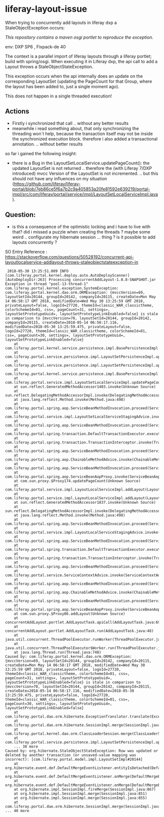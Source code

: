# liferay-layout-issue

 When trying to concurrently add layouts in liferay dxp a StaleObjectException occurs: 
 
_This repository contains a maven osgi portlet to reproduce the exception._
 
 env: DXP SP6 , Fixpack-de 40
 
The context is a parallel import of liferay layouts through a liferay portlet; build with spring/osgi. When executing it in Liferay dxp, the api call to add a Layout throws a StaleObjectStateException. 

This exception occurs when the api internally does an update on the corresponding LayoutSet (updating the PageCount for that Group, where the layout has been added to, just a single moment ago).

This does not happen in a single threaded execution!


## Actions

* Firstly i synchronized that call .. without any better results
* meanwhile i read something about, that only synchronizing the threading won´t help, because the transaction itself may not be inside the synchronized execution block. therefore i also added a transactional annotation. .. without better results

so far i gained the following insight:

* there is a Bug in the LayoutSetLocalService.updatePageCount(): the updated LayoutSet is not returned .. therefore the (with Liferay 7/DXP introduced) mvcc Version of the LayoutSet is not incremented. .. but this should not have any influences on my situation (https://github.com/liferay/liferay-portal/blob/7eb86ce5f6a7b2c9a405853a20fe81592e639219/portal-impl/src/com/liferay/portal/service/impl/LayoutSetLocalServiceImpl.java).

## Question: 

* is this a consequence of the optimistic locking and i have to live with that? did i missed a puzzle when creating the threads ? maybe some weird .. configurate my hibernate session ... thing ? is it possible to add layouts concurrently ? 
  
 SO Entry Reference : https://stackoverflow.com/questions/50528192/concurrent-api-layoutlocalservice-addlayout-throws-staleobjectstateexception-in

```
 2018-05-30 13:25:51.009 INFO  [com.liferay.portal.kernel.deploy.auto.AutoDeployScanner][AutoDeployDir:263] Processing concurrentAddLayout-1.0.8-SNAPSHOT.jar
Exception in thread "pool-13-thread-1" com.liferay.portal.kernel.exception.SystemException: com.liferay.portal.kernel.dao.orm.ORMException: {mvccVersion=69, layoutSetId=20144, groupId=20142, companyId=20115, createDate=Mon May 14 06:58:17 GMT 2018, modifiedDate=Wed May 30 13:25:59 GMT 2018, privateLayout=false, logoId=27720, themeId=classic_WAR_classictheme, colorSchemeId=01, css=, pageCount=31, settings=, layoutSetPrototypeUuid=, layoutSetPrototypeLinkEnabled=false} is stale in comparison to {mvccVersion=70, layoutSetId=20144, groupId=20142, companyId=20115, createDate=2018-05-14 06:58:17.116, modifiedDate=2018-05-30 13:25:59.475, privateLayout=false, logoId=27720, themeId=classic_WAR_classictheme, colorSchemeId=01, css=, pageCount=30, settings=, layoutSetPrototypeUuid=, layoutSetPrototypeLinkEnabled=false}
	at com.liferay.portal.kernel.service.persistence.impl.BasePersistenceImpl.processException(BasePersistenceImpl.java:270)
	at com.liferay.portal.service.persistence.impl.LayoutSetPersistenceImpl.updateImpl(LayoutSetPersistenceImpl.java:1947)
	at com.liferay.portal.service.persistence.impl.LayoutSetPersistenceImpl.updateImpl(LayoutSetPersistenceImpl.java:72)
	at com.liferay.portal.kernel.service.persistence.impl.BasePersistenceImpl.update(BasePersistenceImpl.java:352)
	at com.liferay.portal.service.impl.LayoutSetLocalServiceImpl.updatePageCount(LayoutSetLocalServiceImpl.java:418)
	at sun.reflect.GeneratedMethodAccessor1403.invoke(Unknown Source)
	at sun.reflect.DelegatingMethodAccessorImpl.invoke(DelegatingMethodAccessorImpl.java:43)
	at java.lang.reflect.Method.invoke(Method.java:498)
	at com.liferay.portal.spring.aop.ServiceBeanMethodInvocation.proceed(ServiceBeanMethodInvocation.java:163)
	at com.liferay.portal.service.impl.LayoutSetLocalServiceStagingAdvice.invoke(LayoutSetLocalServiceStagingAdvice.java:42)
	at com.liferay.portal.spring.aop.ServiceBeanMethodInvocation.proceed(ServiceBeanMethodInvocation.java:137)
	at com.liferay.portal.spring.transaction.DefaultTransactionExecutor.execute(DefaultTransactionExecutor.java:54)
	at com.liferay.portal.spring.transaction.TransactionInterceptor.invoke(TransactionInterceptor.java:58)
	at com.liferay.portal.spring.aop.ServiceBeanMethodInvocation.proceed(ServiceBeanMethodInvocation.java:137)
	at com.liferay.portal.spring.aop.ChainableMethodAdvice.invoke(ChainableMethodAdvice.java:56)
	at com.liferay.portal.spring.aop.ServiceBeanMethodInvocation.proceed(ServiceBeanMethodInvocation.java:137)
	at com.liferay.portal.spring.aop.ServiceBeanAopProxy.invoke(ServiceBeanAopProxy.java:169)
	at com.sun.proxy.$Proxy174.updatePageCount(Unknown Source)
	at com.liferay.portal.service.impl.LayoutLocalServiceImpl.addLayout(LayoutLocalServiceImpl.java:335)
	at com.liferay.portal.service.impl.LayoutLocalServiceImpl.addLayout(LayoutLocalServiceImpl.java:420)
	at sun.reflect.GeneratedMethodAccessor1837.invoke(Unknown Source)
	at sun.reflect.DelegatingMethodAccessorImpl.invoke(DelegatingMethodAccessorImpl.java:43)
	at java.lang.reflect.Method.invoke(Method.java:498)
	at com.liferay.portal.spring.aop.ServiceBeanMethodInvocation.proceed(ServiceBeanMethodInvocation.java:163)
	at com.liferay.portal.service.impl.LayoutLocalServiceStagingAdvice.invoke(LayoutLocalServiceStagingAdvice.java:137)
	at com.liferay.portal.spring.aop.ServiceBeanMethodInvocation.proceed(ServiceBeanMethodInvocation.java:137)
	at com.liferay.portal.spring.transaction.DefaultTransactionExecutor.execute(DefaultTransactionExecutor.java:54)
	at com.liferay.portal.spring.transaction.TransactionInterceptor.invoke(TransactionInterceptor.java:58)
	at com.liferay.portal.spring.aop.ServiceBeanMethodInvocation.proceed(ServiceBeanMethodInvocation.java:137)
	at com.liferay.portal.service.ServiceContextAdvice.invoke(ServiceContextAdvice.java:51)
	at com.liferay.portal.spring.aop.ServiceBeanMethodInvocation.proceed(ServiceBeanMethodInvocation.java:137)
	at com.liferay.portal.spring.aop.ChainableMethodAdvice.invoke(ChainableMethodAdvice.java:56)
	at com.liferay.portal.spring.aop.ServiceBeanMethodInvocation.proceed(ServiceBeanMethodInvocation.java:137)
	at com.liferay.portal.spring.aop.ServiceBeanAopProxy.invoke(ServiceBeanAopProxy.java:169)
	at com.sun.proxy.$Proxy86.addLayout(Unknown Source)
	at concurrentAddLayout.portlet.AddLayoutTask.apiCall(AddLayoutTask.java:69)
	at concurrentAddLayout.portlet.AddLayoutTask.run(AddLayoutTask.java:48)
	at java.util.concurrent.ThreadPoolExecutor.runWorker(ThreadPoolExecutor.java:1149)
	at java.util.concurrent.ThreadPoolExecutor$Worker.run(ThreadPoolExecutor.java:624)
	at java.lang.Thread.run(Thread.java:748)
Caused by: com.liferay.portal.kernel.dao.orm.ORMException: {mvccVersion=69, layoutSetId=20144, groupId=20142, companyId=20115, createDate=Mon May 14 06:58:17 GMT 2018, modifiedDate=Wed May 30 13:25:59 GMT 2018, privateLayout=false, logoId=27720, themeId=classic_WAR_classictheme, colorSchemeId=01, css=, pageCount=31, settings=, layoutSetPrototypeUuid=, layoutSetPrototypeLinkEnabled=false} is stale in comparison to {mvccVersion=70, layoutSetId=20144, groupId=20142, companyId=20115, createDate=2018-05-14 06:58:17.116, modifiedDate=2018-05-30 13:25:59.475, privateLayout=false, logoId=27720, themeId=classic_WAR_classictheme, colorSchemeId=01, css=, pageCount=30, settings=, layoutSetPrototypeUuid=, layoutSetPrototypeLinkEnabled=false}
	at com.liferay.portal.dao.orm.hibernate.ExceptionTranslator.translate(ExceptionTranslator.java:47)
	at com.liferay.portal.dao.orm.hibernate.SessionImpl.merge(SessionImpl.java:244)
	at com.liferay.portal.kernel.dao.orm.ClassLoaderSession.merge(ClassLoaderSession.java:410)
	at com.liferay.portal.service.persistence.impl.LayoutSetPersistenceImpl.updateImpl(LayoutSetPersistenceImpl.java:1943)
	... 38 more
Caused by: org.hibernate.StaleObjectStateException: Row was updated or deleted by another transaction (or unsaved-value mapping was incorrect): [com.liferay.portal.model.impl.LayoutSetImpl#20144]
	at org.hibernate.event.def.DefaultMergeEventListener.entityIsDetached(DefaultMergeEventListener.java:485)
	at org.hibernate.event.def.DefaultMergeEventListener.onMerge(DefaultMergeEventListener.java:255)
	at org.hibernate.event.def.DefaultMergeEventListener.onMerge(DefaultMergeEventListener.java:84)
	at org.hibernate.impl.SessionImpl.fireMerge(SessionImpl.java:867)
	at org.hibernate.impl.SessionImpl.merge(SessionImpl.java:851)
	at org.hibernate.impl.SessionImpl.merge(SessionImpl.java:855)
	at com.liferay.portal.dao.orm.hibernate.SessionImpl.merge(SessionImpl.java:241)
... 40 more
```

